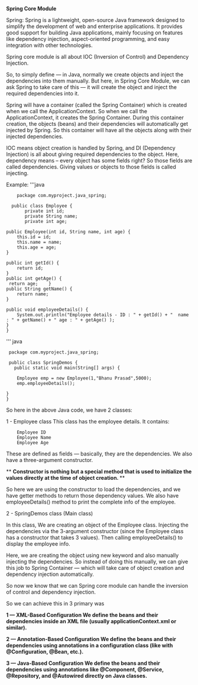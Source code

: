   <b> Spring Core Module </b>

Spring: Spring is a lightweight, open-source Java framework designed to simplify the development of web and enterprise applications. It provides good support for building Java applications, mainly focusing on features like dependency injection, aspect-oriented programming, and easy integration with other technologies.

Spring core module is all about IOC (Inversion of Control) and Dependency Injection.

So, to simply define — in Java, normally we create objects and inject the dependencies into them manually. But here, in Spring Core Module, we can ask Spring to take care of this — it will create the object and inject the required dependencies into it.

Spring will have a container (called the Spring Container) which is created when we call the ApplicationContext. So when we call the ApplicationContext, it creates the Spring Container. During this container creation, the objects (beans) and their dependencies will automatically get injected by Spring. So this container will have all the objects along with their injected dependencies.

IOC means object creation is handled by Spring, and DI (Dependency Injection) is all about giving required dependencies to the object.
Here, dependency means – every object has some fields right? So those fields are called dependencies. Giving values or objects to those fields is called injecting.

    
Example: 
'''java
        
        package com.myproject.java_spring;
      
      public class Employee {
           private int id;
           private String name;
           private int age;

    public Employee(int id, String name, int age) {
        this.id = id;
        this.name = name;
        this.age = age;
    }

    public int getId() {
        return id;
    }
    public int getAge() {
     return age;    }
    public String getName() {
        return name;
    }

    public void employeeDetails() {
        System.out.println("Employee details - ID : " + getId() + "  name : " + getName() + " age : " + getAge() );
    }
    }


''' java

     package com.myproject.java_spring;

     public class SpringDemos {
       public static void main(String[] args) {

        Employee emp = new Employee(1,"Bhanu Prasad",5000);
        emp.employeeDetails();

    }
    }
So here in the above Java code, we have 2 classes:

1 - Employee class
This class has the employee details. It contains:

        Employee ID
        Employee Name
        Employee Age

These are defined as fields — basically, they are the dependencies.
We also have a three-argument constructor.

  ** <b>Constructor is nothing but a special method that is used to initialize the values directly at the time of object creation. </b> **

So here we are using the constructor to load the dependencies, and we have getter methods to return those dependency values. We also have employeeDetails() method to print the complete info of the employee.

2 - SpringDemos class (Main class)

In this class, We are creating an object of the Employee class.
Injecting the dependencies via the 3-argument constructor (since the Employee class has a constructor that takes 3 values).
Then calling employeeDetails() to display the employee info.

Here, we are creating the object using new keyword and also manually injecting the dependencies.
So instead of doing this manually, we can give this job to Spring Container — which will take care of object creation and dependency injection automatically.


So now we know that we can Spring core module can handle the inversion of control and dependency injection.  

So we can achieve this in 3 primary was

<b> 
1 — XML-Based Configuration
 We define the beans and their dependencies inside an XML file (usually applicationContext.xml or similar).

2 — Annotation-Based Configuration
We define the beans and their dependencies using annotations in a configuration class (like with @Configuration, @Bean, etc.).

3 — Java-Based Configuration
 We define the beans and their dependencies using annotations like @Component, @Service, @Repository, and @Autowired directly on Java classes.

</b>




